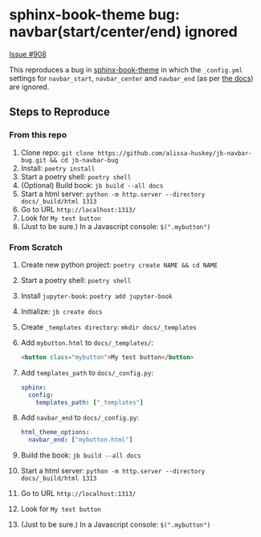 sphinx-book-theme bug: navbar(start/center/end) ignored
=======================================================

[Issue #908](https://github.com/executablebooks/sphinx-book-theme/issues/908)

This reproduces a bug in [sphinx-book-theme](https://github.com/executablebooks/sphinx-book-theme/) in
which the `_config.yml` settings for `navbar_start`, `navbar_center` and `navbar_end` (as per
[the docs](https://sphinx-book-theme.readthedocs.io/en/stable/sections/header.html)) are ignored.

Steps to Reproduce
------------------

### From this repo

1. Clone repo: `git clone https://github.com/alissa-huskey/jb-navbar-bug.git && cd jb-navbar-bug`
2. Install: `poetry install`
3. Start a poetry shell: `poetry shell`
4. (Optional) Build book: `jb build --all docs`
5. Start a html server: `python -m http.server --directory docs/_build/html 1313`
6. Go to URL `http://localhost:1313/`
7. Look for `My test button`
8. (Just to be sure.) In a Javascript console: `$(".mybutton")`

### From Scratch

 1. Create new python project: `poetry create NAME && cd NAME`
 2. Start a poetry shell: `poetry shell`
 3. Install `jupyter-book`: `poetry add jupyter-book`
 4. Initialize: `jb create docs`
 5. Create `_templates directory`: `mkdir docs/_templates`
 6. Add `mybutton.html` to `docs/_templates/`:
 
    ```html
    <button class="mybutton">My test button</button>
    ```
 7. Add `templates_path` to `docs/_config.py`:
 
    ```yml
    sphinx:
      config:
        templates_path: ["_templates"]
    ```
 8. Add `navbar_end` to `docs/_config.py`:
 
    ```yml
    html_theme_options:
      navbar_end: ["mybutton.html"]
    ```
 9. Build the book: `jb build --all docs`
10. Start a html server: `python -m http.server --directory docs/_build/html 1313`
11. Go to URL `http://localhost:1313/`
12. Look for `My test button`
13. (Just to be sure.) In a Javascript console: `$(".mybutton")`
